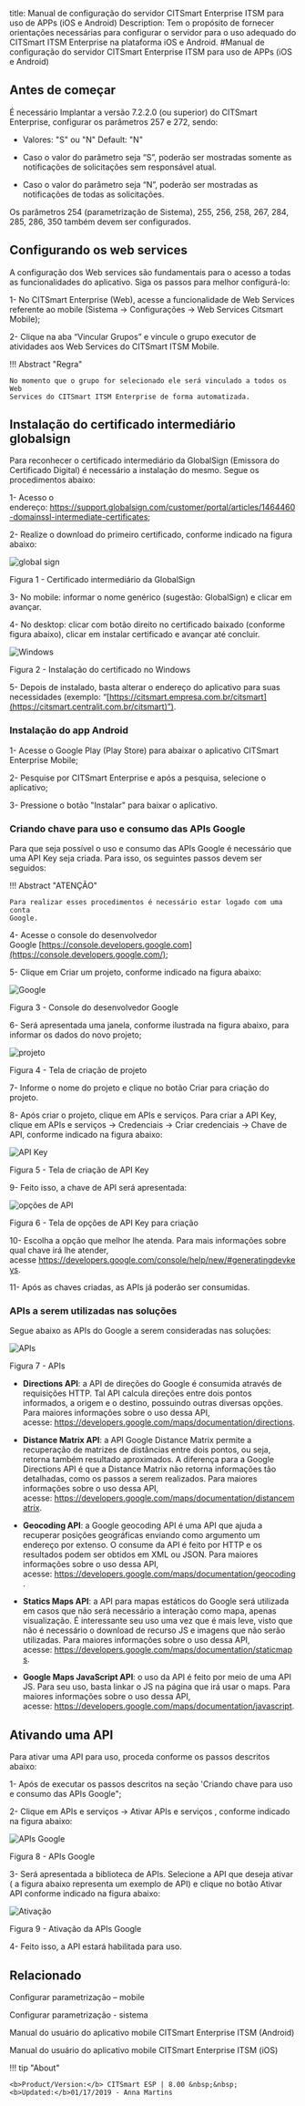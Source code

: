 title: Manual de configuração do servidor CITSmart Enterprise ITSM para uso de APPs (iOS e Android)
Description: Tem o propósito de fornecer orientações necessárias para configurar o servidor para o uso adequado do CITSmart ITSM Enterprise na plataforma iOS e Android.
#Manual de configuração do servidor CITSmart Enterprise ITSM para uso de APPs (iOS e Android)

Antes de começar
----------------

É necessário Implantar a versão 7.2.2.0 (ou superior) do CITSmart Enterprise, configurar os parâmetros 257 e 272, sendo:

-   Valores: "S" ou "N" Default: "N"

-   Caso o valor do parâmetro seja “S”, poderão ser mostradas somente as
    notificações de solicitações sem responsável atual.

-   Caso o valor do parâmetro seja “N”, poderão ser mostradas as notificações de
    todas as solicitações.

Os parâmetros 254 (parametrização de Sistema), 255, 256, 258, 267, 284, 285,
286, 350 também devem ser configurados.

Configurando os web services
----------------------------

A configuração dos Web services são fundamentais para o acesso a todas as
funcionalidades do aplicativo. Siga os passos para melhor configurá-lo:

1-  No CITSmart Enterprise (Web), acesse a funcionalidade de Web Services
    referente ao mobile (Sistema → Configurações → Web Services Citsmart
    Mobile);

2-  Clique na aba “Vincular Grupos” e vincule o grupo executor de atividades aos
    Web Services do CITSmart ITSM Mobile.

!!! Abstract "Regra"

    No momento que o grupo for selecionado ele será vinculado a todos os Web
    Services do CITSmart ITSM Enterprise de forma automatizada.

Instalação do certificado intermediário globalsign
--------------------------------------------------

Para reconhecer o certificado intermediário da GlobalSign (Emissora do
Certificado Digital) é necessário a instalação do mesmo. Segue os procedimentos
abaixo:

1-  Acesso o
    endereço: <https://support.globalsign.com/customer/portal/articles/1464460-domainssl-intermediate-certificates>;

2-  Realize o download do primeiro certificado, conforme indicado na figura
    abaixo:

![global sign](images/android-ios-1.jpg)

Figura 1 - Certificado intermediário da GlobalSign

3-  No mobile: informar o nome genérico (sugestão: GlobalSign) e clicar em
    avançar.

4-  No desktop: clicar com botão direito no certificado baixado (conforme figura
    abaixo), clicar em instalar certificado e avançar até concluir.

![Windows](images/android-ios-2.jpg)

Figura 2 - Instalação do certificado no Windows

5-  Depois de instalado, basta alterar o endereço do aplicativo para suas
    necessidades (exemplo:
    “[https://citsmart.empresa.com.br/citsmart](https://citsmart.centralit.com.br/citsmart)”).

### Instalação do app Android

1-  Acesse o Google Play (Play Store) para abaixar o aplicativo CITSmart
    Enterprise Mobile;

2-  Pesquise por CITSmart Enterprise e após a pesquisa, selecione o aplicativo;

3-  Pressione o botão "Instalar" para baixar o aplicativo.

### Criando chave para uso e consumo das APIs Google

Para que seja possível o uso e consumo das APIs Google é necessário que uma API
Key seja criada. Para isso, os seguintes passos devem ser seguidos:

!!! Abstract "ATENÇÃO"

    Para realizar esses procedimentos é necessário estar logado com uma conta
    Google.

4-  Acesse o console do desenvolvedor
    Google [https://console.developers.google.com](https://console.developers.google.com/);

5-  Clique em Criar um projeto, conforme indicado na figura abaixo:

![Google](images/android-ios-3.jpg)

Figura 3 - Console do desenvolvedor Google

6-  Será apresentada uma janela, conforme ilustrada na figura abaixo, para
    informar os dados do novo projeto;

![projeto](images/android-ios-4.jpg)

Figura 4 - Tela de criação de projeto

7-  Informe o nome do projeto e clique no botão Criar para criação do projeto.

8-  Após criar o projeto, clique em APIs e serviços. Para criar a API Key,
    clique em APIs e serviços → Credenciais → Criar credenciais → Chave de API,
    conforme indicado na figura abaixo:

![API Key](images/android-ios-5.jpg)

Figura 5 - Tela de criação de API Key

9-  Feito isso, a chave de API será apresentada:

![opções de API](images/android-ios-6.jpg)

Figura 6 - Tela de opções de API Key para criação

10-  Escolha a opção que melhor lhe atenda. Para mais informações sobre qual
    chave irá lhe atender,
    acesse <https://developers.google.com/console/help/new/#generatingdevkeys>.

11-  Após as chaves criadas, as APIs já poderão ser consumidas.

### APIs a serem utilizadas nas soluções

Segue abaixo as APIs do Google a serem consideradas nas soluções:

![APIs](images/android-ios-7.jpg)

Figura 7 - APIs

-   **Directions API**: a API de direções do Google é consumida através de
    requisições HTTP. Tal API calcula direções entre dois pontos informados, a
    origem e o destino, possuindo outras diversas opções. Para maiores
    informações sobre o uso dessa API,
    acesse: <https://developers.google.com/maps/documentation/directions>.

-   **Distance Matrix API**: a API Google Distance Matrix permite a recuperação
    de matrizes de distâncias entre dois pontos, ou seja, retorna também
    resultado aproximados. A diferença para a Google Directions API é que a
    Distance Matrix não retorna informações tão detalhadas, como os passos a
    serem realizados. Para maiores informações sobre o uso dessa API,
    acesse: <https://developers.google.com/maps/documentation/distancematrix>.

-   **Geocoding API**: a Google geocoding API é uma API que ajuda a recuperar
    posições geográficas enviando como argumento um endereço por extenso. O
    consume da API é feito por HTTP e os resultados podem ser obtidos em XML ou
    JSON. Para maiores informações sobre o uso dessa API,
    acesse: <https://developers.google.com/maps/documentation/geocoding>.

-   **Statics Maps API**: a API para mapas estáticos do Google será utilizada em
    casos que não será necessário a interação como mapa, apenas visualização. É
    interessante seu uso uma vez que é mais leve, visto que não é necessário o
    download de recurso JS e imagens que não serão utilizadas. Para maiores
    informações sobre o uso dessa API,
    acesse: <https://developers.google.com/maps/documentation/staticmaps>.

-   **Google Maps JavaScript API**: o uso da API é feito por meio de uma API JS.
    Para seu uso, basta linkar o JS na página que irá usar o maps. Para maiores
    informações sobre o uso dessa API,
    acesse: <https://developers.google.com/maps/documentation/javascript>.

Ativando uma API
----------------

Para ativar uma API para uso, proceda conforme os passos descritos abaixo:

1-  Após de executar os passos descritos na seção 'Criando chave para uso e
    consumo das APIs Google";

2-  Clique em APIs e serviços → Ativar APIs e serviços , conforme indicado na
    figura abaixo:

![APIs Google](images/android-ios-8.jpg)

Figura 8 - APIs Google

3-  Será apresentada a biblioteca de APIs. Selecione a API que deseja ativar ( a
    figura abaixo representa um exemplo de API) e clique no botão Ativar API
    conforme indicado na figura abaixo:

![Ativação](images/android-ios-9.jpg)

Figura 9 - Ativação da APIs Google

4-  Feito isso, a API estará habilitada para uso.

Relacionado
-----------

Configurar parametrização – mobile

Configurar parametrização - sistema

Manual do usuário do aplicativo mobile CITSmart Enterprise ITSM (Android)

Manual do usuário do aplicativo mobile CITSmart Enterprise ITSM
(iOS)



!!! tip "About"

    <b>Product/Version:</b> CITSmart ESP | 8.00 &nbsp;&nbsp;
    <b>Updated:</b>01/17/2019 - Anna Martins


